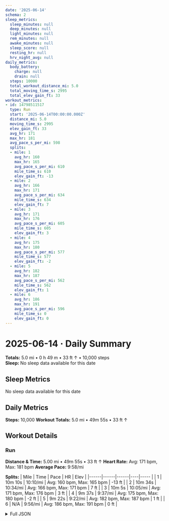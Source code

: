 ```yaml
---
date: '2025-06-14'
schema: 2
sleep_metrics:
  sleep_minutes: null
  deep_minutes: null
  light_minutes: null
  rem_minutes: null
  awake_minutes: null
  sleep_score: null
  resting_hr: null
  hrv_night_avg: null
daily_metrics:
  body_battery:
    charge: null
    drain: null
  steps: 10000
  total_workout_distance_mi: 5.0
  total_moving_time_s: 2995
  total_elev_gain_ft: 33
workout_metrics:
- id: 14798511517
  type: Run
  start: '2025-06-14T00:00:00.000Z'
  distance_mi: 5.0
  moving_time_s: 2995
  elev_gain_ft: 33
  avg_hr: 171
  max_hr: 181
  avg_pace_s_per_mi: 598
  splits:
  - mile: 1
    avg_hr: 160
    max_hr: 165
    avg_pace_s_per_mi: 610
    mile_time_s: 610
    elev_gain_ft: -13
  - mile: 2
    avg_hr: 166
    max_hr: 171
    avg_pace_s_per_mi: 634
    mile_time_s: 634
    elev_gain_ft: 7
  - mile: 3
    avg_hr: 171
    max_hr: 176
    avg_pace_s_per_mi: 605
    mile_time_s: 605
    elev_gain_ft: 3
  - mile: 4
    avg_hr: 175
    max_hr: 180
    avg_pace_s_per_mi: 577
    mile_time_s: 577
    elev_gain_ft: -2
  - mile: 5
    avg_hr: 182
    max_hr: 187
    avg_pace_s_per_mi: 562
    mile_time_s: 562
    elev_gain_ft: 1
  - mile: 6
    avg_hr: 186
    max_hr: 191
    avg_pace_s_per_mi: 596
    mile_time_s: 0
    elev_gain_ft: 0
---
```

# 2025-06-14 · Daily Summary
**Totals:** 5.0 mi • 0 h 49 m • 33 ft ↑ • 10,000 steps  
**Sleep:** No sleep data available for this date

## Sleep Metrics
No sleep data available for this date

## Daily Metrics
**Steps:** 10,000
**Workout Totals:** 5.0 mi • 49m 55s • 33 ft ↑

## Workout Details
### Run
**Distance & Time:** 5.00 mi • 49m 55s • 33 ft ↑
**Heart Rate:** Avg: 171 bpm, Max: 181 bpm
**Average Pace:** 9:58/mi

**Splits:**
| Mile | Time | Pace | HR | Elev |
|------|------|------|----|----- |
| 1 | 10m 10s | 10:10/mi | Avg: 160 bpm, Max: 165 bpm | -13 ft |
| 2 | 10m 34s | 10:34/mi | Avg: 166 bpm, Max: 171 bpm | 7 ft |
| 3 | 10m 5s | 10:05/mi | Avg: 171 bpm, Max: 176 bpm | 3 ft |
| 4 | 9m 37s | 9:37/mi | Avg: 175 bpm, Max: 180 bpm | -2 ft |
| 5 | 9m 22s | 9:22/mi | Avg: 182 bpm, Max: 187 bpm | 1 ft |
| 6 | N/A | 9:56/mi | Avg: 186 bpm, Max: 191 bpm | 0 ft |


<details>
<summary>Full JSON</summary>

```json
{
  "date": "2025-06-14",
  "schema": 2,
  "sleep_metrics": {
    "sleep_minutes": null,
    "deep_minutes": null,
    "light_minutes": null,
    "rem_minutes": null,
    "awake_minutes": null,
    "sleep_score": null,
    "resting_hr": null,
    "hrv_night_avg": null
  },
  "daily_metrics": {
    "body_battery": {
      "charge": null,
      "drain": null
    },
    "steps": 10000,
    "total_workout_distance_mi": 5.0,
    "total_moving_time_s": 2995,
    "total_elev_gain_ft": 33
  },
  "workout_metrics": [
    {
      "id": 14798511517,
      "type": "Run",
      "start": "2025-06-14T00:00:00.000Z",
      "distance_mi": 5.0,
      "moving_time_s": 2995,
      "elev_gain_ft": 33,
      "avg_hr": 171,
      "max_hr": 181,
      "avg_pace_s_per_mi": 598,
      "splits": [
        {
          "mile": 1,
          "avg_hr": 160,
          "max_hr": 165,
          "avg_pace_s_per_mi": 610,
          "mile_time_s": 610,
          "elev_gain_ft": -13
        },
        {
          "mile": 2,
          "avg_hr": 166,
          "max_hr": 171,
          "avg_pace_s_per_mi": 634,
          "mile_time_s": 634,
          "elev_gain_ft": 7
        },
        {
          "mile": 3,
          "avg_hr": 171,
          "max_hr": 176,
          "avg_pace_s_per_mi": 605,
          "mile_time_s": 605,
          "elev_gain_ft": 3
        },
        {
          "mile": 4,
          "avg_hr": 175,
          "max_hr": 180,
          "avg_pace_s_per_mi": 577,
          "mile_time_s": 577,
          "elev_gain_ft": -2
        },
        {
          "mile": 5,
          "avg_hr": 182,
          "max_hr": 187,
          "avg_pace_s_per_mi": 562,
          "mile_time_s": 562,
          "elev_gain_ft": 1
        },
        {
          "mile": 6,
          "avg_hr": 186,
          "max_hr": 191,
          "avg_pace_s_per_mi": 596,
          "mile_time_s": 0,
          "elev_gain_ft": 0
        }
      ]
    }
  ]
}
```
</details>
